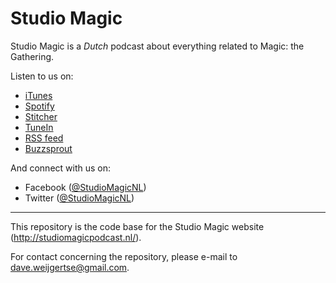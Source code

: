 # Studio Magic
Studio Magic is a _Dutch_ podcast about everything related to Magic: the Gathering.

Listen to us on:
* [iTunes](https://itunes.apple.com/us/podcast/studio-magic/id1309473851)
* [Spotify](https://open.spotify.com/show/5ysm4jDqPj8bNHG169pbSH?si=bTRLJc8iQied4eH0uf8AvQ)
* [Stitcher](https://www.stitcher.com/podcast/studio-magic)
* [TuneIn](https://tunein.com/radio/Studio-Magic-p1085711/)
* [RSS feed](https://www.buzzsprout.com/133608.rss)
* [Buzzsprout](https://www.buzzsprout.com/133608)

And connect with us on:
* Facebook ([@StudioMagicNL](https://www.facebook.com/studiomagicnl/))
* Twitter ([@StudioMagicNL](https://twitter.com/StudioMagicNL))

-----

This repository is the code base for the Studio Magic website (http://studiomagicpodcast.nl/).

For contact concerning the repository, please e-mail to dave.weijgertse@gmail.com.
